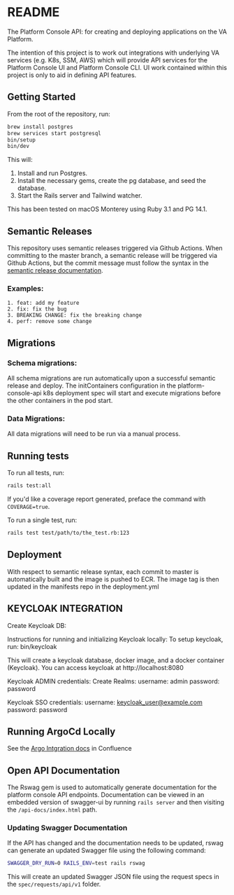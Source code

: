 # README

The Platform Console API: for creating and deploying applications on the VA Platform.

The intention of this project is to work out integrations with underlying VA services (e.g. K8s, SSM, AWS) which will provide API services for the Platform Console UI and Platform Console CLI. UI work contained within this project is only to aid in defining API features.

## Getting Started

From the root of the repository, run:

```bash
brew install postgres
brew services start postgresql
bin/setup
bin/dev
```

This will:

1. Install and run Postgres.
2. Install the necessary gems, create the pg database, and seed the database.
3. Start the Rails server and Tailwind watcher.

This has been tested on macOS Monterey using Ruby 3.1 and PG 14.1.

## Semantic Releases

This repository uses semantic releases triggered via Github Actions. When committing to the master branch, a semantic release will be triggered via Github Actions, but the commit message must follow the syntax in the [semantic release documentation](https://github.com/semantic-release/semantic-release#how-does-it-work).

### Examples:

```
1. feat: add my feature
2. fix: fix the bug
3. BREAKING CHANGE: fix the breaking change
4. perf: remove some change
```

## Migrations

### Schema migrations:

All schema migrations are run automatically upon a successful semantic release and deploy. The initContainers configuration in the platform-console-api k8s deployment spec will start and execute migrations before the other containers in the pod start.

### Data Migrations:

All data migrations will need to be run via a manual process. 

## Running tests

To run all tests, run:

```bash
rails test:all
```

If you'd like a coverage report generated, preface the command with `COVERAGE=true`.

To run a single test, run:

```bash
rails test test/path/to/the_test.rb:123
```

## Deployment

With respect to semantic release syntax, each commit to master is automatically built and the image is pushed to ECR. The image tag is then updated in the manifests repo in the deployment.yml

## KEYCLOAK INTEGRATION

Create Keycloak DB:

Instructions for running and initializing Keycloak locally:
  To setup keycloak, run:
  bin/keycloak

  This will create a keycloak database, docker image, and a docker container (Keycloak).
  You can access keycloak at http://localhost:8080

  Keycloak ADMIN credentials:
  Create Realms:
  username: admin
  password: password

  Keycloak SSO credentials:
  username: keycloak_user@example.com
  password: password

## Running ArgoCd Locally

See the [Argo Intgration docs](https://vfs.atlassian.net/wiki/spaces/VI/pages/2121465877/Running+ArgoCd+Locally+for+platform-console-api) in Confluence

## Open API Documentation

The Rswag gem is used to automatically generate documentation for the platform console API endpoints. Documentation can be viewed in an embedded version of swagger-ui by running `rails server` and then visiting the `/api-docs/index.html` path.

### Updating Swagger Documentation

If the API has changed and the documentation needs to be updated, rswag can generate an updated Swagger file using the following command:

```bash
SWAGGER_DRY_RUN=0 RAILS_ENV=test rails rswag
```

This will create an updated Swagger JSON file using the request specs in the `spec/requests/api/v1` folder.
